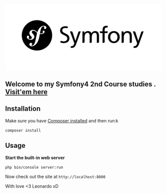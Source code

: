 ![Alt text](imgs/symfony_logo.png?raw=true "Title")
## Welcome to my Symfony4 2nd Course studies . [Visit'em here](https://symfonycasts.com/screencast/symfony-fundamentals)

**Installation**
-----
Make sure you have [Composer installed](https://getcomposer.org/download/)
and then run:k
```
composer install
```

**Usage**
-----
**Start the built-in web server**
```
php bin/console server:run
```
Now check out the site at `http://localhost:8000`

With love <3 Leonardo xD
